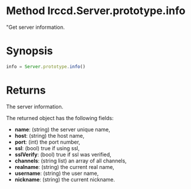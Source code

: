 # Method Irccd.Server.prototype.info

"Get server information.

# Synopsis

```javascript
info = Server.prototype.info()
```

# Returns

The server information.

The returned object  has the following fields:

  - **name**: (string) the server unique name,
  - **host**: (string) the host name,
  - **port**: (int) the port number,
  - **ssl**: (bool) true if using ssl,
  - **sslVerify**: (bool) true if ssl was verified,
  - **channels**: (string list) an array of all channels,
  - **realname**: (string) the current real name,
  - **username**: (string) the user name,
  - **nickname**: (string) the current nickname.
